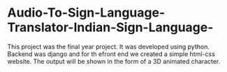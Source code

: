 # Audio-To-Sign-Language-Translator-Indian-Sign-Language-
This project was the final year project. It was developed using python. Backend was django and for th efront end we created a simple html-css website. The output will be shown in the form of a 3D animated character. 
